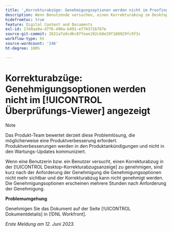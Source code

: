 ```yaml
---
title: '„Korrekturabzüge: Genehmigungsoptionen werden nicht im Proofing Viewer angezeigt“'
description: Wenn Benutzende versuchen, einen Korrekturabzug im Desktop Proofing Viewer zu genehmigen, sind kurz nach der Anforderung der Genehmigung die Genehmigungsoptionen nicht mehr sichtbar und der Korrekturabzug kann nicht genehmigt werden. Die Genehmigungsoptionen erscheinen mehrere Stunden nach Anforderung der Genehmigung.
hidefromtoc: true
feature: Digital Content and Documents
exl-id: 17e0aa9a-d7f6-490a-b491-ef74371b787e
source-git-commit: 2631a7a9cd6c07feae192cb0e29f168929fc9f3c
workflow-type: ht
source-wordcount: '146'
ht-degree: 100%

---
```


# Korrekturabzüge: Genehmigungsoptionen werden nicht im [!UICONTROL Überprüfungs-Viewer] angezeigt

>[!NOTE]
>
>Das Produkt-Team bewertet derzeit diese Problemlösung, die möglicherweise eine Produktverbesserung erfordert. Produktverbesserungen werden in den Produktankündigungen und nicht in den Wartungs-Updates kommuniziert.

Wenn eine Benutzerin bzw. ein Benutzer versucht, einen Korrekturabzug in der [!UICONTROL Desktop-Korrekturabzugsanzeige] zu genehmigen, sind kurz nach der Anforderung der Genehmigung die Genehmigungsoptionen nicht mehr sichtbar und der Korrekturabzug kann nicht genehmigt werden. Die Genehmigungsoptionen erscheinen mehrere Stunden nach Anforderung der Genehmigung.

**Problemumgehung**

Genehmigen Sie das Dokument auf der Seite [!UICONTROL Dokumentdetails] in [!DNL Workfront].

_Erste Meldung am 12. Juni 2023._
